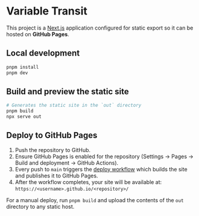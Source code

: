 # Variable Transit

This project is a [Next.js](https://nextjs.org/) application configured for static export so it can be hosted on **GitHub Pages**.

## Local development

```bash
pnpm install
pnpm dev
```

## Build and preview the static site

```bash
# Generates the static site in the `out` directory
pnpm build
npx serve out
```

## Deploy to GitHub Pages

1. Push the repository to GitHub.
2. Ensure GitHub Pages is enabled for the repository (Settings → Pages → Build and deployment → GitHub Actions).
3. Every push to `main` triggers the [deploy workflow](.github/workflows/deploy.yml) which builds the site and publishes it to GitHub Pages.
4. After the workflow completes, your site will be available at:
   `https://<username>.github.io/<repository>/`

For a manual deploy, run `pnpm build` and upload the contents of the `out` directory to any static host.
